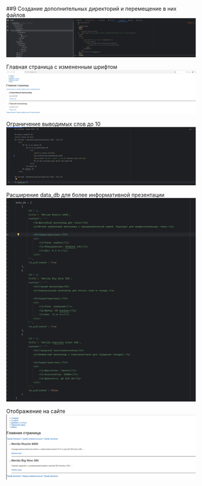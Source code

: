##9
Создание дополнительных директорий и перемещение в них файлов
![1](screen/15.1.png)

Главная страница с измененным шрифтом
![2](screen/15.2.png)

Ограничение выводимых слов до 10
![3](screen/15.3.png)

Расширение data_db для более информативной презентации
![2](screen/15.2.1.png)

Отображение на сайте
![4](screen/15.4.png)